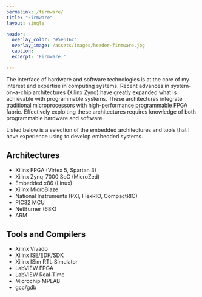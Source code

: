```yaml
---
permalink: /firmware/
title: "Firmware"
layout: single

header:
  overlay_color: "#5e616c"
  overlay_image: /assets/images/header-firmware.jpg
  caption: 
  excerpt: 'Firmware.'

---
```


The interface of hardware and software technologies is at the core of my interest and expertise in computing systems. Recent advances in system-on-a-chip architectures (Xilinx Zynq) have greatly expanded what is achievable with programmable systems. These architectures integrate traditional microprocessors with high-performance programmable FPGA fabric. Effectively exploiting these architectures requires knowledge of both programmable hardware and software.  

Listed below is a selection of the embedded architectures and tools that I have experience using to develop embedded systems. 

## Architectures

* Xilinx FPGA (Virtex 5, Spartan 3)
* Xilinx Zynq-7000 SoC (MicroZed)
* Embedded x86 (Linux)
* Xilinx MicroBlaze
* National Instruments (PXI, FlexRIO, CompactRIO)
* PIC32 MCU
* NetBurner (68K)
* ARM

## Tools and Compilers

* Xilinx Vivado 
* Xilinx ISE/EDK/SDK
* Xilinx ISim RTL Simulator
* LabVIEW FPGA
* LabVIEW Real-Time
* Microchip MPLAB
* gcc/gdb
 